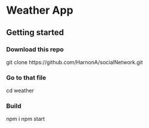 <h1>Weather App</h1>

<h2>Getting started</h2>

<h3>Download this repo</h3>
git clone https://github.com/HarnonA/socialNetwork.git

<h3>Go to that file</h3>
cd weather

<h3>Build</h3>
npm i
npm start

